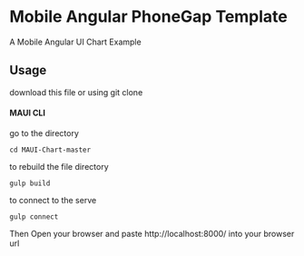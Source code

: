 # Mobile Angular PhoneGap Template 

A Mobile Angular UI Chart Example

## Usage
download this file or using git clone
#### MAUI CLI
go to the directory

    cd MAUI-Chart-master

to rebuild the file directory

    gulp build

to connect to the serve

    gulp connect

Then Open your browser and paste http://localhost:8000/ into your browser url
